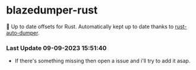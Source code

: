 # blazedumper-rust

🚀 Up to date offsets for Rust. Automatically kept up to date thanks to [rust-auto-dumper](https://github.com/Akandesh/rust-auto-dumper).


### Last Update 09-09-2023 15:51:40
- If there's something missing then open a issue and i'll try to add it asap.